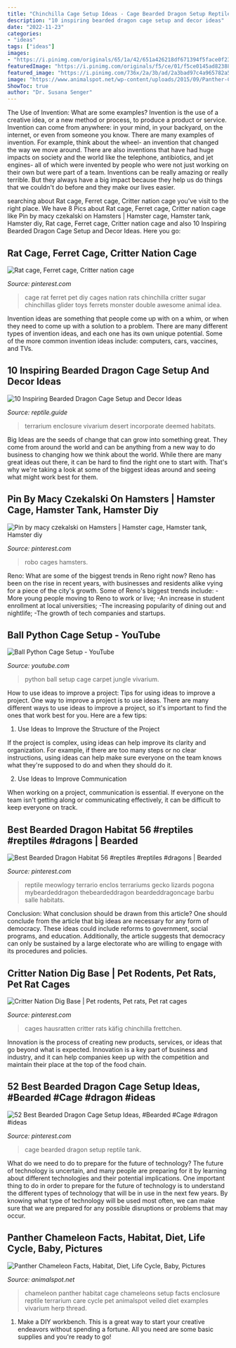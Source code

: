 ```yaml
---
title: "Chinchilla Cage Setup Ideas - Cage Bearded Dragon Setup Reptile Tank"
description: "10 inspiring bearded dragon cage setup and decor ideas"
date: "2022-11-23"
categories:
- "ideas"
tags: ["ideas"]
images:
- "https://i.pinimg.com/originals/65/1a/42/651a426218df671394f5face0f2317da.jpg"
featuredImage: "https://i.pinimg.com/originals/f5/ce/01/f5ce0145ad823886ac4fd128fd4f621f.jpg"
featured_image: "https://i.pinimg.com/736x/2a/3b/ad/2a3bad97c4a965782a52d2cdc363d506.jpg"
image: "https://www.animalspot.net/wp-content/uploads/2015/09/Panther-Chameleon-Cage1.jpg"
ShowToc: true
author: "Dr. Susana Senger"
---
```



The Use of Invention: What are some examples?
Invention is the use of a creative idea, or a new method or process, to produce a product or service. Invention can come from anywhere: in your mind, in your backyard, on the internet, or even from someone you know. 
There are many examples of invention. For example, think about the wheel- an invention that changed the way we move around. There are also inventions that have had huge impacts on society and the world like the telephone, antibiotics, and jet engines- all of which were invented by people who were not just working on their own but were part of a team. 
Inventions can be really amazing or really terrible. But they always have a big impact because they help us do things that we couldn't do before and they make our lives easier.

	

		
searching about Rat cage, Ferret cage, Critter nation cage you've visit to the right place. We have 8 Pics about Rat cage, Ferret cage, Critter nation cage like Pin by macy czekalski on Hamsters | Hamster cage, Hamster tank, Hamster diy, Rat cage, Ferret cage, Critter nation cage and also 10 Inspiring Bearded Dragon Cage Setup and Decor Ideas. Here you go:
		
    
## Rat Cage, Ferret Cage, Critter Nation Cage

<img loading=lazy src="https://i.pinimg.com/736x/4a/47/ce/4a47ce43d4c66a3a19c97bce9710d4ec--pet-rats-chinchillas.jpg" onerror="this.onerror=null;this.src='https://tse3.mm.bing.net/th?id=OIP.AOvwZj0NlCI8DWmVnbFIYwHaHa&amp;pid=15.1';" alt="Rat cage, Ferret cage, Critter nation cage">

_Source: pinterest.com_

>cage rat ferret pet diy cages nation rats chinchilla critter sugar chinchillas glider toys ferrets monster double awesome animal idea. 

	

Invention ideas are something that people come up with on a whim, or when they need to come up with a solution to a problem. There are many different types of invention ideas, and each one has its own unique potential. Some of the more common invention ideas include: computers, cars, vaccines, and TVs.

    
## 10 Inspiring Bearded Dragon Cage Setup And Decor Ideas

<img loading=lazy src="http://reptile.guide/wp-content/uploads/2019/06/bearded-dragon-cage-setup-and-decor-ideas-6.jpg" onerror="this.onerror=null;this.src='https://tse1.mm.bing.net/th?id=OIP.cPm3t-YYX6IlDlEgGFalEQAAAA&amp;pid=15.1';" alt="10 Inspiring Bearded Dragon Cage Setup and Decor Ideas">

_Source: reptile.guide_

>terrarium enclosure vivarium desert incorporate deemed habitats. 

	

Big Ideas are the seeds of change that can grow into something great. They come from around the world and can be anything from a new way to do business to changing how we think about the world. While there are many great ideas out there, it can be hard to find the right one to start with. That's why we're taking a look at some of the biggest ideas around and seeing what might work best for them.

    
## Pin By Macy Czekalski On Hamsters | Hamster Cage, Hamster Tank, Hamster Diy

<img loading=lazy src="https://i.pinimg.com/originals/f5/ce/01/f5ce0145ad823886ac4fd128fd4f621f.jpg" onerror="this.onerror=null;this.src='https://tse2.mm.bing.net/th?id=OIP.yPEJSw-8-JuS61DDJV5zGwHaFj&amp;pid=15.1';" alt="Pin by macy czekalski on Hamsters | Hamster cage, Hamster tank, Hamster diy">

_Source: pinterest.com_

>robo cages hamsters. 

	

Reno: What are some of the biggest trends in Reno right now?
Reno has been on the rise in recent years, with businesses and residents alike vying for a piece of the city's growth. Some of Reno's biggest trends include: 
 -More young people moving to Reno to work or live; 
-An increase in student enrollment at local universities; 
-The increasing popularity of dining out and nightlife; 
-The growth of tech companies and startups.

    
## Ball Python Cage Setup - YouTube

<img loading=lazy src="https://i.ytimg.com/vi/9zguIxrZlqM/maxresdefault.jpg" onerror="this.onerror=null;this.src='https://tse2.mm.bing.net/th?id=OIP.DXtc8-hdGafhGZuev8cunQHaEK&amp;pid=15.1';" alt="Ball Python Cage Setup - YouTube">

_Source: youtube.com_

>python ball setup cage carpet jungle vivarium. 

	

How to use ideas to improve a project: Tips for using ideas to improve a project.
One way to improve a project is to use ideas. There are many different ways to use ideas to improve a project, so it's important to find the ones that work best for you. Here are a few tips:
1. Use Ideas to Improve the Structure of the Project

If the project is complex, using ideas can help improve its clarity and organization. For example, if there are too many steps or no clear instructions, using ideas can help make sure everyone on the team knows what they're supposed to do and when they should do it.

2. Use Ideas to Improve Communication

When working on a project, communication is essential. If everyone on the team isn't getting along or communicating effectively, it can be difficult to keep everyone on track.

    
## Best Bearded Dragon Habitat 56 #reptiles #reptiles #dragons | Bearded

<img loading=lazy src="https://i.pinimg.com/736x/2a/3b/ad/2a3bad97c4a965782a52d2cdc363d506.jpg" onerror="this.onerror=null;this.src='https://tse3.mm.bing.net/th?id=OIP.lcprCDdbvVOTPnv8TYM-jwHaIm&amp;pid=15.1';" alt="Best Bearded Dragon Habitat 56 #reptiles #reptiles #dragons | Bearded">

_Source: pinterest.com_

>reptile meowlogy terrario enclos terrariums gecko lizards pogona mybeardeddragon thebeardeddragon beardeddragoncage barbu salle habitats. 

	

Conclusion: What conclusion should be drawn from this article?
One should conclude from the article that big ideas are necessary for any form of democracy. These ideas could include reforms to government, social programs, and education. Additionally, the article suggests that democracy can only be sustained by a large electorate who are willing to engage with its procedures and policies.

    
## Critter Nation Dig Base | Pet Rodents, Pet Rats, Pet Rat Cages

<img loading=lazy src="https://i.pinimg.com/736x/27/f0/2f/27f02fee881067dc92fc6f572229d0ac.jpg" onerror="this.onerror=null;this.src='https://tse4.mm.bing.net/th?id=OIP.6ZvaPK_oH-H8LyOOBtOqygHaJ4&amp;pid=15.1';" alt="Critter Nation Dig Base | Pet rodents, Pet rats, Pet rat cages">

_Source: pinterest.com_

>cages hausratten critter rats käfig chinchilla frettchen. 

	

Innovation is the process of creating new products, services, or ideas that go beyond what is expected. Innovation is a key part of business and industry, and it can help companies keep up with the competition and maintain their place at the top of the food chain.

    
## 52 Best Bearded Dragon Cage Setup Ideas, #Bearded #Cage #dragon #ideas

<img loading=lazy src="https://i.pinimg.com/originals/65/1a/42/651a426218df671394f5face0f2317da.jpg" onerror="this.onerror=null;this.src='https://tse4.mm.bing.net/th?id=OIP.SgJlEm0MnKvGpvIszwGNUwAAAA&amp;pid=15.1';" alt="52 Best Bearded Dragon Cage Setup Ideas, #Bearded #Cage #dragon #ideas">

_Source: pinterest.com_

>cage bearded dragon setup reptile tank. 

	

What do we need to do to prepare for the future of technology?
The future of technology is uncertain, and many people are preparing for it by learning about different technologies and their potential implications. One important thing to do in order to prepare for the future of technology is to understand the different types of technology that will be in use in the next few years. By knowing what type of technology will be used most often, we can make sure that we are prepared for any possible disruptions or problems that may occur.

    
## Panther Chameleon Facts, Habitat, Diet, Life Cycle, Baby, Pictures

<img loading=lazy src="https://www.animalspot.net/wp-content/uploads/2015/09/Panther-Chameleon-Cage1.jpg" onerror="this.onerror=null;this.src='https://tse3.mm.bing.net/th?id=OIP.PJqJrdoXhQNwNLLhi_dTbAHaJ4&amp;pid=15.1';" alt="Panther Chameleon Facts, Habitat, Diet, Life Cycle, Baby, Pictures">

_Source: animalspot.net_

>chameleon panther habitat cage chameleons setup facts enclosure reptile terrarium care cycle pet animalspot veiled diet examples vivarium herp thread. 

	

1. Make a DIY workbench. This is a great way to start your creative endeavors without spending a fortune. All you need are some basic supplies and you're ready to go!

